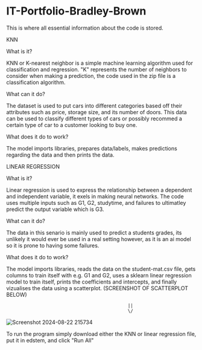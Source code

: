 # IT-Portfolio-Bradley-Brown
This is where all essential information about the code is stored.

KNN


What is it?

KNN or K-nearest neighbor is a simple machine learning algorithm used for classification and regression. "K" represents the number of neighbors
to consider when making a prediction, the code used in the zip file is a classification algorithm.

What can it do?

The dataset is used to put cars into different categories based off their attributes such as price, storage size, and its number of doors. This 
data can be used to classify different types of cars or possibly recommed a certain type of car to a customer looking to buy one.

What does it do to work?

The model imports libraries, prepares data/labels, makes predictions regarding the data and then prints the data.


LINEAR REGRESSION


What is it?

Linear regression is used to express the relationship between a dependent and independent variable, it exels in making neural networks.
The code uses multiple inputs such as G1, G2, studytime, and failures to ultimatley predict the output variable which is G3.

What can it do?

The data in this senario is mainly used to predict a students grades, its unlikely it would ever be used in a real setting however, as 
it is an ai model so it is prone to having some failures.

What does it do to work?

The model imports libraries, reads the data on the student-mat.csv file, gets columns to train itself with e.g. G1 and G2, uses a sklearn linear regression model
to train itself, prints the coefficients and intercepts, and finally vizualises the data using a scatterplot. (SCREENSHOT OF SCATTERPLOT BELOW)

                                                 ||
                                                 \/
![Screenshot 2024-08-22 215734](https://github.com/user-attachments/assets/101d4294-27f0-4201-a5a8-35f90bc8eddf)


To run the program simply download either the KNN or linear regression file, put it in edstem, and click "Run All"
